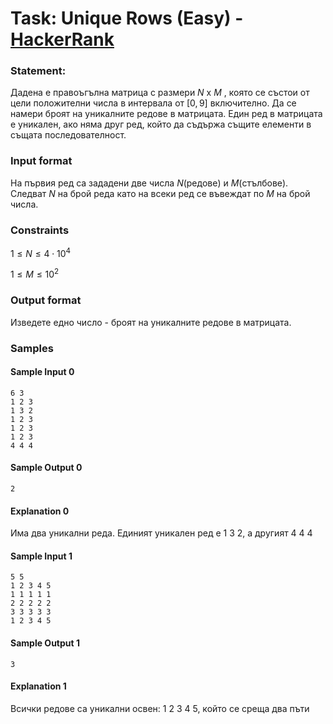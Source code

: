 # Task: Unique Rows (Easy) - [HackerRank](<https://www.hackerrank.com/contests/exam-2022-part1-sda/challenges/unique-rows>)


### Statement:

Дадена е правоъгълна матрица с размери $N$ x $M$ , която се състои от цели положителни числа в интервала от $[0,9]$ включително. Да се намери броят на уникалните редове в матрицата. Един ред в матрицата е уникален, ако няма друг ред, който да съдържа същите елементи в същата последователност.


### Input format

На първия ред са зададени две числа $N$(редове) и $M$(стълбове). Следват $N$ на брой реда като на всеки ред се въвеждат по $M$ на брой числа.


### Constraints

$1 \le N \le 4 \cdot 10^4$

$1 \le M \le 10^2$

### Output format

Изведете едно число - броят на уникалните редове в матрицата.


### Samples


#### Sample Input 0
```
6 3
1 2 3
1 3 2
1 2 3
1 2 3
1 2 3
4 4 4
```

#### Sample Output 0
```
2
```

#### Explanation 0
Има два уникални реда. Единият уникален ред е 1 3 2, а другият 4 4 4

#### Sample Input 1
```
5 5
1 2 3 4 5
1 1 1 1 1
2 2 2 2 2
3 3 3 3 3
1 2 3 4 5
```

#### Sample Output 1
```
3
```

#### Explanation 1
Всички редове са уникални освен: 1 2 3 4 5, който се среща два пъти
